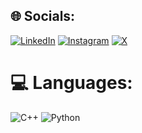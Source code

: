 

## 🌐 Socials:
[![LinkedIn](https://img.shields.io/badge/LinkedIn-%230077B5.svg?logo=linkedin&logoColor=white)](https://linkedin.com/in/connergroth) [![Instagram](https://img.shields.io/badge/Instagram-%23E4405F.svg?logo=Instagram&logoColor=white)](https://instagram.com/connergroth) [![X](https://img.shields.io/badge/X-black.svg?logo=X&logoColor=white)](https://x.com/connergroth1) 

# 💻 Languages:
![C++](https://img.shields.io/badge/c++-%2300599C.svg?style=for-the-badge&logo=c%2B%2B&logoColor=white) ![Python](https://img.shields.io/badge/python-3670A0?style=for-the-badge&logo=python&logoColor=ffdd54) 


